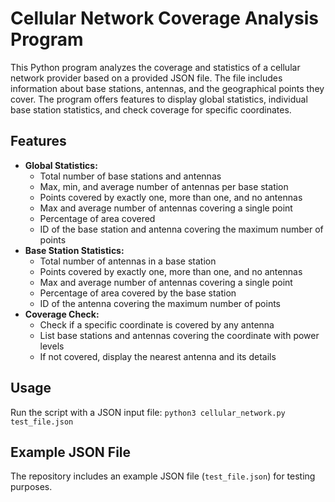 # Cellular Network Coverage Analysis Program

This Python program analyzes the coverage and statistics of a cellular network provider based on a provided JSON file. The file includes information about base stations, antennas, and the geographical points they cover. The program offers features to display global statistics, individual base station statistics, and check coverage for specific coordinates.

## Features
- **Global Statistics:**
  - Total number of base stations and antennas
  - Max, min, and average number of antennas per base station
  - Points covered by exactly one, more than one, and no antennas
  - Max and average number of antennas covering a single point
  - Percentage of area covered
  - ID of the base station and antenna covering the maximum number of points
- **Base Station Statistics:**
  - Total number of antennas in a base station
  - Points covered by exactly one, more than one, and no antennas
  - Max and average number of antennas covering a single point
  - Percentage of area covered by the base station
  - ID of the antenna covering the maximum number of points
- **Coverage Check:**
  - Check if a specific coordinate is covered by any antenna
  - List base stations and antennas covering the coordinate with power levels
  - If not covered, display the nearest antenna and its details

## Usage
Run the script with a JSON input file: `python3 cellular_network.py test_file.json`

## Example JSON File
The repository includes an example JSON file (`test_file.json`) for testing purposes.

